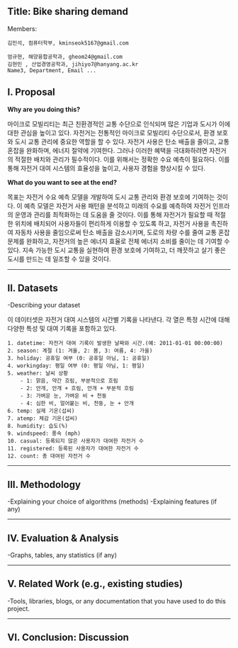 
## Title: Bike sharing demand

Members: 
```
김민석, 컴퓨터학부, kminseok5167@gmail.com

엄규현, 해양융합공학과, gheom24@gmail.com
김현민 , 산업경영공학과, jihiyo7@hanyang.ac.kr
Name3, Department, Email ...
```

## I. Proposal 

**Why are you doing this?**

마이크로 모빌리티는 최근 친환경적인 교통 수단으로 인식되며 많은 기업과 도시가 이에 대한 관심을 높이고 있다. 자전거는 전통적인 마이크로 모빌리티 수단으로서, 환경 보호와 도시 교통 관리에 중요한 역할을 할 수 있다. 자전거 사용은 탄소 배출을 줄이고, 교통 혼잡을 완화하며, 에너지 절약에 기여한다. 그러나 이러한 혜택을 극대화하려면 자전거의 적절한 배치와 관리가 필수적이다. 이를 위해서는 정확한 수요 예측이 필요하다. 이를 통해 자전거 대여 시스템의 효율성을 높이고, 사용자 경험을 향상시킬 수 있다.

**What do you want to see at the end?**

목표는 자전거 수요 예측 모델을 개발하여 도시 교통 관리와 환경 보호에 기여하는 것이다. 이 예측 모델은 자전거 사용 패턴을 분석하고 미래의 수요를 예측하여 자전거 인프라의 운영과 관리를 최적화하는 데 도움을 줄 것이다. 이를 통해 자전거가 필요할 때 적절한 위치에 배치되어 사용자들이 편리하게 이용할 수 있도록 하고, 자전거 사용을 촉진하여 자동차 사용을 줄임으로써 탄소 배출을 감소시키며, 도로의 차량 수를 줄여 교통 혼잡 문제를 완화하고, 자전거의 높은 에너지 효율로 전체 에너지 소비를 줄이는 데 기여할 수 있다. 지속 가능한 도시 교통을 실현하여 환경 보호에 기여하고, 더 깨끗하고 살기 좋은 도시를 만드는 데 일조할 수 있을 것이다.

--- 
## II. Datasets

-Describing your dataset 

이 데이터셋은 자전거 대여 시스템의 시간별 기록을 나타낸다. 각 열은 특정 시간에 대해 다양한 특성 및 대여 기록을 포함하고 있다.

```
1. datetime: 자전거 대여 기록이 발생한 날짜와 시간.(예: 2011-01-01 00:00:00)
2. season: 계절 (1: 겨울, 2: 봄, 3: 여름, 4: 가을)
3. holiday: 공휴일 여부 (0: 공휴일 아님, 1: 공휴일)
4. workingday: 평일 여부 (0: 평일 아님, 1: 평일)
5. weather: 날씨 상황
    - 1: 맑음, 약간 흐림, 부분적으로 흐림
    - 2: 안개, 안개 + 흐림, 안개 + 부분적 흐림
    - 3: 가벼운 눈, 가벼운 비 + 천둥
    - 4: 심한 비, 얼어붙는 비, 천둥, 눈 + 안개
6. temp: 실제 기온(섭씨)
7. atemp: 체감 기온(섭씨)
8. humidity: 습도(%)
9. windspeed: 풍속 (mph)
10. casual: 등록되지 않은 사용자가 대여한 자전거 수
11. registered: 등록된 사용자가 대여한 자전거 수
12. count: 총 대여된 자전거 수
``` 

---
## III. Methodology 

-Explaining your choice of algorithms (methods)
-Explaining features (if any)

---

## IV. Evaluation & Analysis

-Graphs, tables, any statistics (if any)

---

## V. Related Work (e.g., existing studies)

-Tools, libraries, blogs, or any documentation that you have used to do this project.

---

## VI. Conclusion: Discussion
